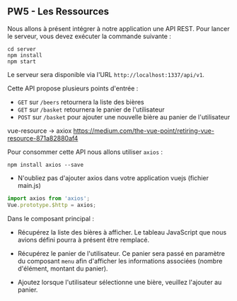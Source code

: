 ## PW5 - Les Ressources

Nous allons à présent intégrer à notre application une API REST.
Pour lancer le serveur, vous devez exécuter la commande suivante :

```shell
cd server
npm install
npm start
```

Le serveur sera disponible via l'URL `http://localhost:1337/api/v1`.

Cette API propose plusieurs points d'entrée :

- `GET` sur `/beers` retournera la liste des bières
- `GET` sur `/basket`  retournera le panier de l'utilisateur
- `POST` sur `/basket` pour ajouter une nouvelle bière au panier de l'utilisateur

vue-resource -> axiox https://medium.com/the-vue-point/retiring-vue-resource-871a82880af4

Pour consommer cette API nous allons utiliser `axios` :

```shell
npm install axios --save
```

* N'oubliez pas d'ajouter axios dans votre application vuejs (fichier main.js)

```javascript
import axios from 'axios';
Vue.prototype.$http = axios;
```

Dans le composant principal :

* Récupérez la liste des bières à afficher. Le tableau JavaScript que nous avions défini pourra à présent être remplacé.

* Récupérez le panier de l'utilisateur. Ce panier sera passé en paramètre du composant `menu` afin d'afficher les informations associées (nombre d'élément, montant du panier).

* Ajoutez lorsque l'utilisateur sélectionne une bière, veuillez l'ajouter au panier.
